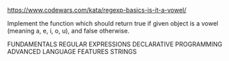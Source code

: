 https://www.codewars.com/kata/regexp-basics-is-it-a-vowel/

Implement the function which should return true if given object is a vowel (meaning a, e, i, o, u), and false otherwise.

FUNDAMENTALS REGULAR EXPRESSIONS DECLARATIVE PROGRAMMING ADVANCED LANGUAGE FEATURES STRINGS